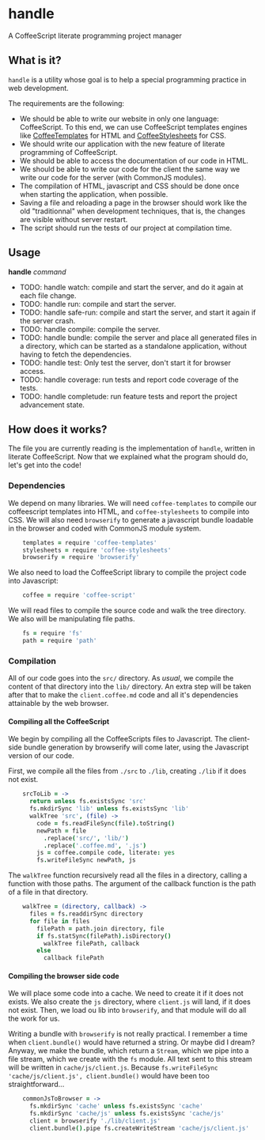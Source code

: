 handle
======

A CoffeeScript literate programming project manager

What is it?
-----------

`handle` is a utility whose goal is to help a special programming
practice in web development.

The requirements are the following:

 - We should be able to write our website in only one language:
   CoffeeScript. To this end, we can use CoffeeScript templates engines
   like
   [CoffeeTemplates](https://github.com/mikesmullin/coffee-templates)
   for HTML and
   [CoffeeStylesheets](https://github.com/mikesmullin/coffee-stylesheets)
   for CSS.
 - We should write our application with the new feature of literate
   programming of CoffeeScript.
 - We should be able to access the documentation of our code in HTML.
 - We should be able to write our code for the client the same way we
   write our code for the server (with CommonJS modules).
 - The compilation of HTML, javascript and CSS should be done once when
   starting the application, when possible.
 - Saving a file and reloading a page in the browser should work like
   the old "traditionnal" when development techniques, that is, the
   changes are visible without server restart.
 - The script should run the tests of our project at compilation time.

Usage
-----

**handle** _command_

 * TODO: handle watch: compile and start the server, and do it again at
   each file change.
 * TODO: handle run: compile and start the server.
 * TODO: handle safe-run: compile and start the server, and start it
   again if the server crash.
 * TODO: handle compile: compile the server.
 * TODO: handle bundle: compile the server and place all generated files
   in a directory, which can be started as a standalone application,
   without having to fetch the dependencies.
 * TODO: handle test: Only test the server, don't start it for browser
   access.
 * TODO: handle coverage: run tests and report code coverage of the
   tests.
 * TODO: handle completude: run feature tests and report the project
   advancement state.

How does it works?
------------------

The file you are currently reading is the implementation of `handle`,
written in literate CoffeeScript. Now that we explained what the program
should do, let's get into the code!

### Dependencies

We depend on many libraries. We will need `coffee-templates` to compile
our coffeescript templates into HTML, and `coffee-stylesheets` to
compile into CSS. We will also need `browserify` to generate a
javascript bundle loadable in the browser and coded with CommonJS module
system.

```coffeescript
    templates = require 'coffee-templates'
    stylesheets = require 'coffee-stylesheets'
    browserify = require 'browserify'
```

We also need to load the CoffeeScript library to compile the project
code into Javascript:

```coffeescript
    coffee = require 'coffee-script'
```

We will read files to compile the source code and walk the tree
directory. We also will be manipulating file paths.

```coffeescript
    fs = require 'fs'
    path = require 'path'
```

### Compilation

All of our code goes into the `src/` directory. As _usual_, we compile
the content of that directory into the `lib/` directory. An extra step
will be taken after that to make the `client.coffee.md` code and all
it's dependencies attainable by the web browser.

#### Compiling all the CoffeeScript

We begin by compiling all the CoffeeScripts files to Javascript. The
client-side bundle generation by browserify will come later, using the
Javascript version of our code.

First, we compile all the files from `./src` to `./lib`, creating
`./lib` if it does not exist.

```coffeescript
    srcToLib = ->
      return unless fs.existsSync 'src'
      fs.mkdirSync 'lib' unless fs.existsSync 'lib'
      walkTree 'src', (file) ->
        code = fs.readFileSync(file).toString()
        newPath = file
          .replace('src/', 'lib/')
          .replace('.coffee.md', '.js')
        js = coffee.compile code, literate: yes
        fs.writeFileSync newPath, js
```

The `walkTree` function recursively read all the files in a directory,
calling a function with those paths. The argument of the callback
function is the path of a file in that directory.

```coffeescript
    walkTree = (directory, callback) ->
      files = fs.readdirSync directory
      for file in files
        filePath = path.join directory, file
        if fs.statSync(filePath).isDirectory()
          walkTree filePath, callback
        else
          callback filePath
```

#### Compiling the browser side code

We will place some code into a cache. We need to create it if it does
not exists. We also create the `js` directory, where `client.js` will
land, if it does not exist. Then, we load ou lib into `browserify`, and
that module will do all the work for us.

Writing a bundle with `browserify` is not really practical. I remember a
time when `client.bundle()` would have returned a string. Or maybe did I
dream? Anyway, we make the bundle, which return a `Stream`, which we
pipe into a file stream, which we create with the `fs` module. All text
sent to this stream will be written in `cache/js/client.js`. Because 
`fs.writeFileSync 'cache/js/client.js', client.bundle()` would have been
too straightforward...

```coffeescript
    commonJsToBrowser = ->
      fs.mkdirSync 'cache' unless fs.existsSync 'cache'
      fs.mkdirSync 'cache/js' unless fs.existsSync 'cache/js'
      client = browserify './lib/client.js'
      client.bundle().pipe fs.createWriteStream 'cache/js/client.js'
```

